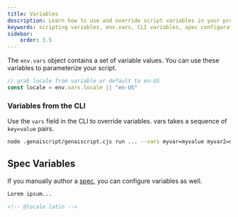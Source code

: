```yaml
---
title: Variables
description: Learn how to use and override script variables in your projects with env.vars for dynamic scripting.
keywords: scripting variables, env.vars, CLI variables, spec configuration, dynamic scripts
sidebar:
    order: 3.5
---
```


The `env.vars` object contains a set of variable values. You can use these variables to parameterize your script.

```javascript
// grab locale from variable or default to en-US
const locale = env.vars.locale || "en-US"
```

### Variables from the CLI

Use the `vars` field in the CLI to override variables. vars takes a sequence of `key=value` pairs.

```sh
node .genaiscript/genaiscript.cjs run ... --vars myvar=myvalue myvar2=myvalue2 ...
```

## Spec Variables

If you manually author a [spec](/genaiscript/reference/scripts/specs/), you can configure variables as well.

```markdown
Lorem ipsum...

<!-- @locale latin -->
```
